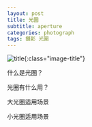 ```yaml
---
layout: post
title: 光圈
subtitle: aperture
categories: photograph 
tags: 摄影 光圈
---
```


![title](https://image.sideproject.cn/titles/title_010.jpg){:class="image-title"}

什么是光圈？

光圈有什么用？

大光圈适用场景

小光圈适用场景
